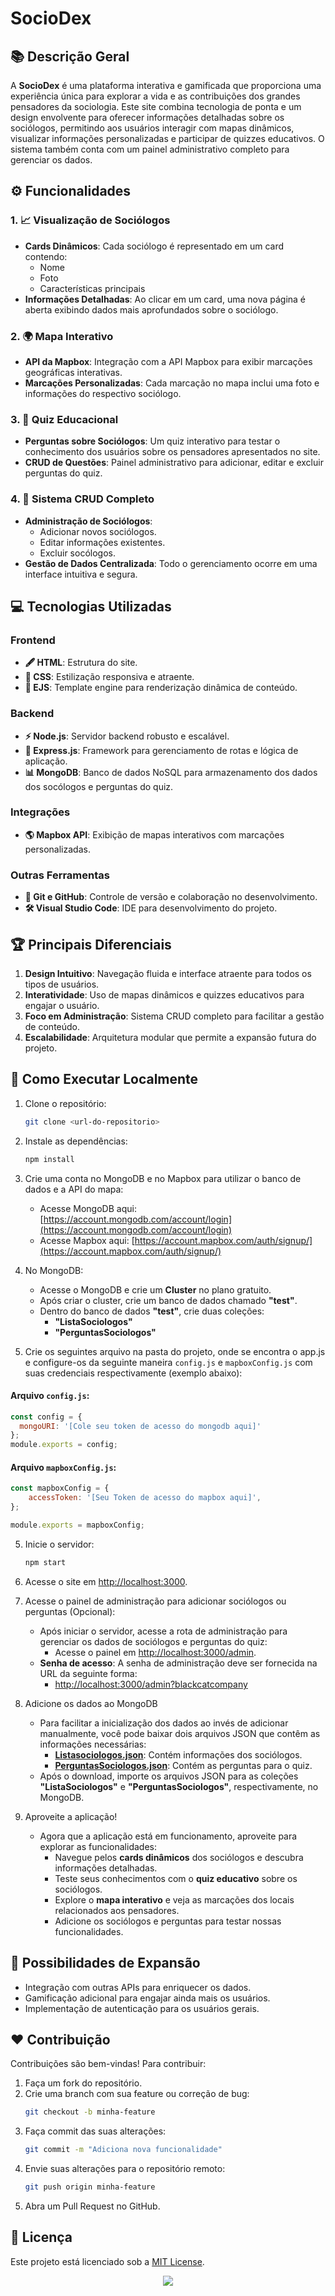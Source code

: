 # SocioDex

## 📚 Descrição Geral
A **SocioDex** é uma plataforma interativa e gamificada que proporciona uma experiência única para explorar a vida e as contribuições dos grandes pensadores da sociologia. Este site combina tecnologia de ponta e um design envolvente para oferecer informações detalhadas sobre os sociólogos, permitindo aos usuários interagir com mapas dinâmicos, visualizar informações personalizadas e participar de quizzes educativos. O sistema também conta com um painel administrativo completo para gerenciar os dados.

## ⚙️ Funcionalidades

### 1. **📈 Visualização de Sociólogos**
- **Cards Dinâmicos**: Cada sociólogo é representado em um card contendo:
  - Nome
  - Foto
  - Características principais
- **Informações Detalhadas**: Ao clicar em um card, uma nova página é aberta exibindo dados mais aprofundados sobre o sociólogo.

### 2. **🌍 Mapa Interativo**
- **API da Mapbox**: Integração com a API Mapbox para exibir marcações geográficas interativas.
- **Marcações Personalizadas**: Cada marcação no mapa inclui uma foto e informações do respectivo sociólogo.

### 3. **🎯 Quiz Educacional**
- **Perguntas sobre Sociólogos**: Um quiz interativo para testar o conhecimento dos usuários sobre os pensadores apresentados no site.
- **CRUD de Questões**: Painel administrativo para adicionar, editar e excluir perguntas do quiz.

### 4. **🔧 Sistema CRUD Completo**
- **Administração de Sociólogos**: 
  - Adicionar novos sociólogos.
  - Editar informações existentes.
  - Excluir socólogos.
- **Gestão de Dados Centralizada**: Todo o gerenciamento ocorre em uma interface intuitiva e segura.

## 💻 Tecnologias Utilizadas

### **Frontend**
- **🖋 HTML**: Estrutura do site.
- **🌈 CSS**: Estilização responsiva e atraente.
- **🔁 EJS**: Template engine para renderização dinâmica de conteúdo.

### **Backend**
- **⚡ Node.js**: Servidor backend robusto e escalável.
- **🚪 Express.js**: Framework para gerenciamento de rotas e lógica de aplicação.
- **📊 MongoDB**: Banco de dados NoSQL para armazenamento dos dados dos socólogos e perguntas do quiz.

### **Integrações**
- **🌎 Mapbox API**: Exibição de mapas interativos com marcações personalizadas.

### **Outras Ferramentas**
- **🔧 Git e GitHub**: Controle de versão e colaboração no desenvolvimento.
- **🛠️ Visual Studio Code**: IDE para desenvolvimento do projeto.

## 🏆 Principais Diferenciais
1. **Design Intuitivo**: Navegação fluida e interface atraente para todos os tipos de usuários.
2. **Interatividade**: Uso de mapas dinâmicos e quizzes educativos para engajar o usuário.
3. **Foco em Administração**: Sistema CRUD completo para facilitar a gestão de conteúdo.
4. **Escalabilidade**: Arquitetura modular que permite a expansão futura do projeto.

## 🚀 Como Executar Localmente
1. Clone o repositório:
   ```bash
   git clone <url-do-repositorio>
   ```
2. Instale as dependências:
   ```bash
   npm install
   ```
3. Crie uma conta no MongoDB e no Mapbox para utilizar o banco de dados e a API do mapa:

   - Acesse MongoDB aqui: [https://account.mongodb.com/account/login](https://account.mongodb.com/account/login)
   - Acesse Mapbox aqui: [https://account.mapbox.com/auth/signup/](https://account.mapbox.com/auth/signup/)


4. No MongoDB:
   - Acesse o MongoDB e crie um **Cluster** no plano gratuito.
   - Após criar o cluster, crie um banco de dados chamado **"test"**.
   - Dentro do banco de dados **"test"**, crie duas coleções:
     - **"ListaSociologos"**
     - **"PerguntasSociologos"**

5. Crie os seguintes arquivo na pasta do projeto, onde se encontra o app.js e configure-os da seguinte maneira `config.js` e `mapboxConfig.js` com suas credenciais respectivamente (exemplo abaixo):
#### Arquivo `config.js`:
```javascript
const config = {
  mongoURI: '[Cole seu token de acesso do mongodb aqui]'
};
module.exports = config;
```

#### Arquivo `mapboxConfig.js`:
```javascript
const mapboxConfig = {
    accessToken: '[Seu Token de acesso do mapbox aqui]',
};

module.exports = mapboxConfig;
```
   
5. Inicie o servidor:
   ```bash
   npm start
   ```
6. Acesse o site em [http://localhost:3000](http://localhost:3000).

7. Acesse o painel de administração para adicionar sociólogos ou perguntas (Opcional):
   - Após iniciar o servidor, acesse a rota de administração para gerenciar os dados de sociólogos e perguntas do quiz:
     - Acesse o painel em [http://localhost:3000/admin](http://localhost:3000/admin).
   - **Senha de acesso**: A senha de administração deve ser fornecida na URL da seguinte forma:
     - [http://localhost:3000/admin?blackcatcompany](http://localhost:3000/admin?blackcatcompany)

8. Adicione os dados ao MongoDB
   - Para facilitar a inicialização dos dados ao invés de adicionar manualmente, você pode baixar dois arquivos JSON que contêm as informações necessárias:
     - **[Listasociologos.json](https://github.com/BlackCatCompany/HospedagemJSON/blob/main/ListaSociologos.json)**: Contém informações dos sociólogos.
     - **[PerguntasSociologos.json](https://github.com/BlackCatCompany/HospedagemJSON/blob/main/PerguntasSociolgos.json)**: Contém as perguntas para o quiz.
   - Após o download, importe os arquivos JSON para as coleções **"ListaSociologos"** e **"PerguntasSociologos"**, respectivamente, no MongoDB.

9. Aproveite a aplicação!
   - Agora que a aplicação está em funcionamento, aproveite para explorar as funcionalidades:
     - Navegue pelos **cards dinâmicos** dos sociólogos e descubra informações detalhadas.
     - Teste seus conhecimentos com o **quiz educativo** sobre os sociólogos.
     - Explore o **mapa interativo** e veja as marcações dos locais relacionados aos pensadores.
     - Adicione os sociólogos e perguntas para testar nossas funcionalidades.


## 🔄 Possibilidades de Expansão
- Integração com outras APIs para enriquecer os dados.
- Gamificação adicional para engajar ainda mais os usuários.
- Implementação de autenticação para os usuários gerais.

## ❤️ Contribuição
Contribuições são bem-vindas! Para contribuir:
1. Faça um fork do repositório.
2. Crie uma branch com sua feature ou correção de bug:
   ```bash
   git checkout -b minha-feature
   ```
3. Faça commit das suas alterações:
   ```bash
   git commit -m "Adiciona nova funcionalidade"
   ```
4. Envie suas alterações para o repositório remoto:
   ```bash
   git push origin minha-feature
   ```
5. Abra um Pull Request no GitHub.

## 📢 Licença
Este projeto está licenciado sob a [MIT License](LICENSE).

<div align="center">
  <a href="https://skillicons.dev">
    <img src="https://skillicons.dev/icons?i=express,js,nodejs,css,html,npm,vscode,mongodb,figma,git,md" />
  </a>
</div>